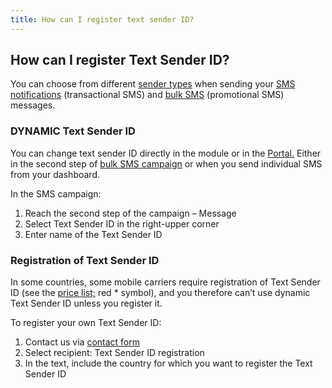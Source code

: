 ```yaml
---
title: How can I register text sender ID?
---
```


## How can I register Text Sender ID?
You can choose from different [sender types](sender-type.md#what-is-a-sender-type-and-how-can-i-use-it) when sending your [SMS notifications](https://www.bulkgate.com/en/solutions/sms/#sms-notification) (transactional SMS) and [bulk SMS](https://www.bulkgate.com/en/solutions/sms/#bulk-sms) (promotional SMS) messages. 

### DYNAMIC Text Sender ID
You can change text sender ID directly in the module or in the [Portal.](https://www.bulkgate.com/en/sms-portal/) Either in the second step of [bulk SMS campaign](creating-sms-campaign.html#how-do-i-create-sms-campaign) or when you send individual SMS from your dashboard. 

In the SMS campaign:
1.	Reach the second step of the campaign – Message
2.	Select Text Sender ID in the right-upper corner
3.	Enter name of the Text Sender ID

### Registration of Text Sender ID
In some countries, some mobile carriers require registration of Text Sender ID (see the [price list;](https://www.bulkgate.com/en/sms-price/) red * symbol), and you therefore can’t use dynamic Text Sender ID unless you register it. 

To register your own Text Sender ID:
1.	Contact us via [contact form](https://www.bulkgate.com/en/contact-us/)
2.	Select recipient: Text Sender ID registration
3.	In the text, include the country for which you want to register the Text Sender ID

